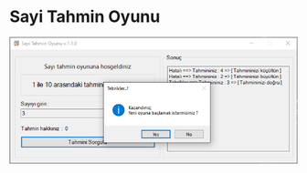 # Sayi Tahmin Oyunu

[![](https://github.com/TurkoBey/Sayi_Tahmin_Oyunu/blob/master/sss.PNG)](https://github.com/TurkoBey/Sayi_Tahmin_Oyunu/blob/master/sss.PNG)

